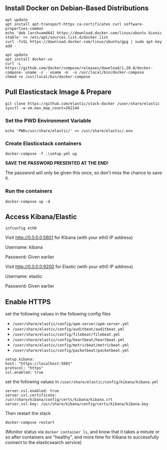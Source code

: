 ## Install Docker on Debian-Based Distributions
```
apt update
apt install apt-transport-https ca-certificates curl software-properties-common
echo 'deb [arch=amd64] https://download.docker.com/linux/ubuntu bionic stable' >> /etc/apt/sources.list.d/docker.list
curl -fsSL https://download.docker.com/linux/ubuntu/gpg | sudo apt-key add -

apt update
apt install docker-ce
curl -L https://github.com/docker/compose/releases/download/1.20.0/docker-compose-`uname -s`-`uname -m` -o /usr/local/bin/docker-compose
chmod +x /usr/local/bin/docker-compose
```

## Pull Elasticstack Image & Prepare
```
git clone https://github.com/elastic/stack-docker /user/share/elastic
sysctl -w vm.max_map_count=262144
```

### Set the PWD Environment Variable

```
echo 'PWD=/usr/share/elastic/' >> /usr/share/elastic/.env
```

### Create Elasticstack containers

```
docker-compose -f .\setup.yml up
```
**SAVE THE PASSWORD PRESENTED AT THE END!**

The password will only be given this once, so don't miss the chance to save it.

### Run the containers

```
docker-compose up -d
```

## Access Kibana/Elastic

```
infconfig eth0
```
Visit http://0.0.0.0:5601 for Kibana (with your eth0 IP address)

Username: kibana

Password: Given earlier

Visit http://0.0.0.0:9200 for Elastic (with your eth0 IP address)

Username: elastic

Password: Given earlier


## Enable HTTPS

set the following values in the following config files
- `/user/share/elastic/config/apm-server/apm-server.yml`
- `/user/share/elastic/config/auditbeat/auditbeat.yml`
- `/user/share/elastic/config/filebeat/filebeat.yml`
- `/user/share/elastic/config/heartbeat/heartbeat.yml`
- `/user/share/elastic/config/metricbeat/metricbeat.yml`
- `/user/share/elastic/config/packetbeat/packetbeat.yml`

```
setup.kibana:
host: "https://localhost:5601"
protocol: "https"
ssl.enabled: true
```

set the following values in `/user/share/elastic/config/kibana/kibana.yml`

```
server.ssl.enabled: true
server.ssl.certificate: /usr/share/kibana/config/certs/kibana/kibana.crt
server.ssl.key: /usr/share/kibana/config/certs/kibana/kibana.key
```

Then restart the stack

```
docker-compose restart
```

(Monitor status via `docker container ls`, and know that it takes a minute or so after containers are "healthy", and more time for Kibana to successfully connect to the elasticsearch service)